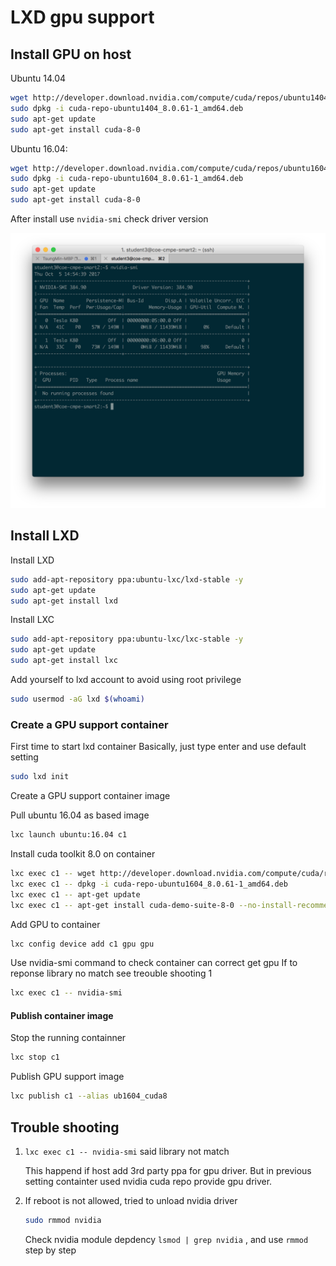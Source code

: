 # LXD gpu support

## Install GPU on host

Ubuntu 14.04

```bash
wget http://developer.download.nvidia.com/compute/cuda/repos/ubuntu1404/x86_64/cuda-repo-ubuntu1404_8.0.61-1_amd64.deb
sudo dpkg -i cuda-repo-ubuntu1404_8.0.61-1_amd64.deb
sudo apt-get update
sudo apt-get install cuda-8-0
```

Ubuntu 16.04:

```bash
wget http://developer.download.nvidia.com/compute/cuda/repos/ubuntu1604/x86_64/cuda-repo-ubuntu1604_8.0.61-1_amd64.deb
sudo dpkg -i cuda-repo-ubuntu1604_8.0.61-1_amd64.deb
sudo apt-get update
sudo apt-get install cuda-8-0
```

After install use  ```nvidia-smi``` check driver version

[host_nvidia_smi]: img/host_nvidia_smi.png

![host_nvidia_smi]

## Install LXD

Install LXD

```bash
sudo add-apt-repository ppa:ubuntu-lxc/lxd-stable -y
sudo apt-get update
sudo apt-get install lxd
```

Install LXC

```bash
sudo add-apt-repository ppa:ubuntu-lxc/lxc-stable -y
sudo apt-get update
sudo apt-get install lxc
```

Add yourself to lxd account to avoid using root privilege

```bash
sudo usermod -aG lxd $(whoami)
```

### Create a GPU support container

First time to start lxd container
Basically, just type enter and use default setting

```bash
sudo lxd init
```

Create a GPU support container image

Pull ubuntu 16.04 as based image

```bash
lxc launch ubuntu:16.04 c1
```

Install cuda toolkit 8.0 on container

```bash
lxc exec c1 -- wget http://developer.download.nvidia.com/compute/cuda/repos/ubuntu1604/x86_64/cuda-repo-ubuntu1604_8.0.61-1_amd64.deb
lxc exec c1 -- dpkg -i cuda-repo-ubuntu1604_8.0.61-1_amd64.deb
lxc exec c1 -- apt-get update
lxc exec c1 -- apt-get install cuda-demo-suite-8-0 --no-install-recommends
```

Add GPU to container

```bash
lxc config device add c1 gpu gpu
```

Use nvidia-smi command to check container can correct get gpu
If to reponse library no match see treouble shooting 1

```bash
lxc exec c1 -- nvidia-smi
```

#### Publish container image

Stop the running containner

```bash
lxc stop c1
```

Publish GPU support image

```bash
lxc publish c1 --alias ub1604_cuda8
```

## Trouble shooting

1. ```lxc exec c1 -- nvidia-smi``` said library not match

   This happend if host add 3rd party ppa for gpu driver.
   But in previous setting containter used nvidia cuda repo provide gpu driver.

2. If reboot is not allowed, tried to unload nvidia driver

    ```bash
    sudo rmmod nvidia
    ```

    Check nvidia module depdency ```lsmod | grep nvidia``` , and use ```rmmod``` step by step